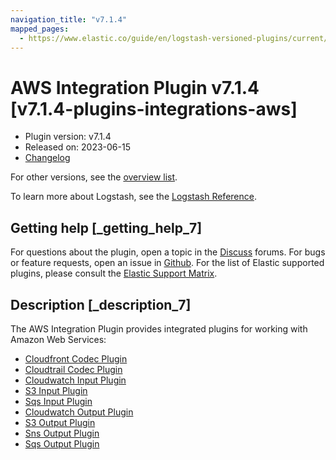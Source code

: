 ```yaml
---
navigation_title: "v7.1.4"
mapped_pages:
  - https://www.elastic.co/guide/en/logstash-versioned-plugins/current/v7.1.4-plugins-integrations-aws.html
---
```


# AWS Integration Plugin v7.1.4 [v7.1.4-plugins-integrations-aws]

* Plugin version: v7.1.4
* Released on: 2023-06-15
* [Changelog](https://github.com/logstash-plugins/logstash-integration-aws/blob/v7.1.4/CHANGELOG.md)

For other versions, see the [overview list](integration-aws-index.md).

To learn more about Logstash, see the [Logstash Reference](https://www.elastic.co/guide/en/logstash/current/index.html).

## Getting help [_getting_help_7]

For questions about the plugin, open a topic in the [Discuss](http://discuss.elastic.co) forums. For bugs or feature requests, open an issue in [Github](https://github.com/logstash-plugins/logstash-integration-aws). For the list of Elastic supported plugins, please consult the [Elastic Support Matrix](https://www.elastic.co/support/matrix#matrix_logstash_plugins).

## Description [_description_7]

The AWS Integration Plugin provides integrated plugins for working with Amazon Web Services:

* [Cloudfront Codec Plugin](https://www.elastic.co/guide/en/logstash/current/plugins-codecs-cloudfront.html)
* [Cloudtrail Codec Plugin](https://www.elastic.co/guide/en/logstash/current/plugins-codecs-cloudtrail.html)
* [Cloudwatch Input Plugin](https://www.elastic.co/guide/en/logstash/current/plugins-inputs-cloudwatch.html)
* [S3 Input Plugin](https://www.elastic.co/guide/en/logstash/current/plugins-inputs-s3.html)
* [Sqs Input Plugin](https://www.elastic.co/guide/en/logstash/current/plugins-inputs-sqs.html)
* [Cloudwatch Output Plugin](https://www.elastic.co/guide/en/logstash/current/plugins-outputs-cloudwatch.html)
* [S3 Output Plugin](https://www.elastic.co/guide/en/logstash/current/plugins-outputs-s3.html)
* [Sns Output Plugin](https://www.elastic.co/guide/en/logstash/current/plugins-outputs-sns.html)
* [Sqs Output Plugin](https://www.elastic.co/guide/en/logstash/current/plugins-outputs-sqs.html)
